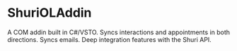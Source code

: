 # ShuriOLAddin

A COM addin built in C#/VSTO.  Syncs interactions and appointments in both directions.  Syncs emails.  Deep integration features with the Shuri API.

